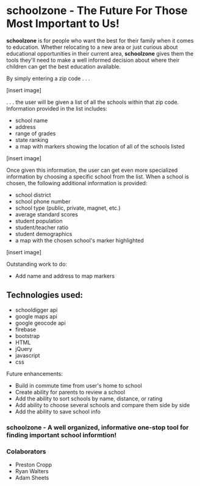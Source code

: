 # schoolzone  - The Future For Those Most Important to Us!

**schoolzone** is for people who want the best for their family when it comes to education. Whether relocating to a new area or just curious about educational opportunities in their current area, **schoolzone** gives them the tools they'll need to make a well informed decision about where their children can get the best education available.

By simply entering a zip code . . .

[insert image]

. . . the user will be given a list of all the schools within that zip code.  Information provided in the list includes: 

* school name
* address
* range of grades
* state ranking
* a map with markers showing the location of all of the schools listed

[insert image]

Once given this information, the user can get even more specialized information by choosing a specific school from the list. When a school is chosen, the following additional information is provided:

* school district
* school phone number
* school type (public, private, magnet, etc.)
* average standard scores
* student population
* student/teacher ratio
* student demographics
* a map with the chosen school's marker highlighted

[insert image]

Outstanding work to do:

* Add name and address to map markers

## Technologies used:

* schooldigger api
* google maps api
* google geocode api
* firebase
* bootstrap
* HTML
* jQuery
* javascript
* css

Future enhancements:

* Build in commute time from user's home to school
* Create ability for parents to review a school
* Add the ability to sort schools by name, distance, or rating
* Add ability to choose several schools and compare them side by side
* Add the ability to save school info

### schoolzone - A well organized, informative one-stop tool for finding important school informtion!

### Colaborators

* Preston Cropp
* Ryan Walters
* Adam Sheets